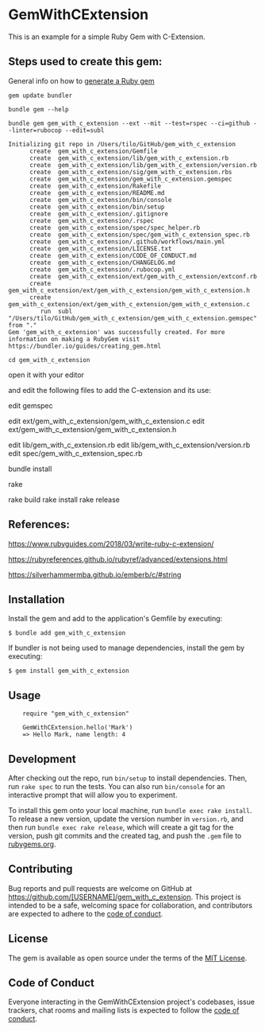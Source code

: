 # GemWithCExtension

This is an example for a simple Ruby Gem with C-Extension.

## Steps used to create this gem:


General info on how to [generate a Ruby gem](https://bundler.io/guides/creating_gem.html)


`gem update bundler`

`bundle gem --help`

`bundle gem gem_with_c_extension --ext --mit --test=rspec --ci=github --linter=rubocop --edit=subl`


```
Initializing git repo in /Users/tilo/GitHub/gem_with_c_extension
      create  gem_with_c_extension/Gemfile
      create  gem_with_c_extension/lib/gem_with_c_extension.rb
      create  gem_with_c_extension/lib/gem_with_c_extension/version.rb
      create  gem_with_c_extension/sig/gem_with_c_extension.rbs
      create  gem_with_c_extension/gem_with_c_extension.gemspec
      create  gem_with_c_extension/Rakefile
      create  gem_with_c_extension/README.md
      create  gem_with_c_extension/bin/console
      create  gem_with_c_extension/bin/setup
      create  gem_with_c_extension/.gitignore
      create  gem_with_c_extension/.rspec
      create  gem_with_c_extension/spec/spec_helper.rb
      create  gem_with_c_extension/spec/gem_with_c_extension_spec.rb
      create  gem_with_c_extension/.github/workflows/main.yml
      create  gem_with_c_extension/LICENSE.txt
      create  gem_with_c_extension/CODE_OF_CONDUCT.md
      create  gem_with_c_extension/CHANGELOG.md
      create  gem_with_c_extension/.rubocop.yml
      create  gem_with_c_extension/ext/gem_with_c_extension/extconf.rb
      create  gem_with_c_extension/ext/gem_with_c_extension/gem_with_c_extension.h
      create  gem_with_c_extension/ext/gem_with_c_extension/gem_with_c_extension.c
         run  subl "/Users/tilo/GitHub/gem_with_c_extension/gem_with_c_extension.gemspec" from "."
Gem 'gem_with_c_extension' was successfully created. For more information on making a RubyGem visit https://bundler.io/guides/creating_gem.html
```

`cd gem_with_c_extension`

open it with your editor

and edit the following files to add the C-extension and its use:

edit gemspec

edit ext/gem_with_c_extension/gem_with_c_extension.c
edit ext/gem_with_c_extension/gem_with_c_extension.h

edit lib/gem_with_c_extension.rb
edit lib/gem_with_c_extension/version.rb
edit spec/gem_with_c_extension_spec.rb


bundle install 

rake

rake build
rake install 
rake release


## References:

https://www.rubyguides.com/2018/03/write-ruby-c-extension/

https://rubyreferences.github.io/rubyref/advanced/extensions.html

https://silverhammermba.github.io/emberb/c/#string




## Installation

Install the gem and add to the application's Gemfile by executing:

    $ bundle add gem_with_c_extension

If bundler is not being used to manage dependencies, install the gem by executing:

    $ gem install gem_with_c_extension

## Usage

```
    require "gem_with_c_extension"

    GemWithCExtension.hello('Mark')
    => Hello Mark, name length: 4
```


## Development

After checking out the repo, run `bin/setup` to install dependencies. Then, run `rake spec` to run the tests. You can also run `bin/console` for an interactive prompt that will allow you to experiment.

To install this gem onto your local machine, run `bundle exec rake install`. To release a new version, update the version number in `version.rb`, and then run `bundle exec rake release`, which will create a git tag for the version, push git commits and the created tag, and push the `.gem` file to [rubygems.org](https://rubygems.org).

## Contributing

Bug reports and pull requests are welcome on GitHub at https://github.com/[USERNAME]/gem_with_c_extension. This project is intended to be a safe, welcoming space for collaboration, and contributors are expected to adhere to the [code of conduct](https://github.com/[USERNAME]/gem_with_c_extension/blob/main/CODE_OF_CONDUCT.md).

## License

The gem is available as open source under the terms of the [MIT License](https://opensource.org/licenses/MIT).

## Code of Conduct

Everyone interacting in the GemWithCExtension project's codebases, issue trackers, chat rooms and mailing lists is expected to follow the [code of conduct](https://github.com/[USERNAME]/gem_with_c_extension/blob/main/CODE_OF_CONDUCT.md).
